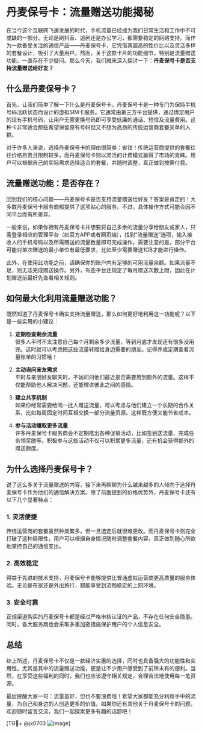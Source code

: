 # 丹麦保号卡：流量赠送功能揭秘

在当今这个互联网飞速发展的时代，手机流量已经成为我们日常生活和工作中不可或缺的一部分。无论是刷抖音、追剧还是办公学习，都需要稳定的网络支持。而作为一款备受关注的通信产品——丹麦保号卡，它凭借其超高的性价比以及灵活多样的套餐设计，吸引了大量用户。然而，关于这款卡片的功能细节，特别是流量赠送功能，一直存在不少疑问。那么今天，我们就来深入探讨一下：**丹麦保号卡是否支持流量赠送给好友？**

## 什么是丹麦保号卡？

首先，让我们简单了解一下什么是丹麦保号卡。丹麦保号卡是一种专门为保持手机号码活跃状态而设计的虚拟SIM卡服务。它通常由第三方平台提供，通过绑定用户的现有手机号码，让用户无需更换号码即可享受低廉的通话、短信及流量费用。这种卡非常适合那些希望保留原有号码但又不想为高昂的传统运营商套餐买单的人群。

对于许多人来说，选择丹麦保号卡的理由很简单：省钱！传统运营商提供的套餐往往价格昂贵且限制较多，而丹麦保号卡则以灵活的计费模式赢得了市场的青睐。用户可以根据自己的实际需求选择适合的套餐，并随时调整，真正做到按需付费。

## 流量赠送功能：是否存在？

回到我们的核心问题——丹麦保号卡是否支持流量赠送给好友？答案是肯定的！大多数丹麦保号卡服务商都提供了这项贴心的服务。不过，具体操作方式可能会因不同平台而有所差异。

一般来说，如果你拥有丹麦保号卡并想要将自己多余的流量分享给朋友或家人，只需登录相应的管理平台（如官方APP或者网页端），找到“流量赠送”选项，输入接收人的手机号码以及所需赠送的流量数量即可完成操作。需要注意的是，部分平台可能对单次赠送的最小单位有最低要求，比如至少需要赠送1GB才能进行操作。

此外，在使用此功能之前，请确保你的账户内有足够的可用流量余额。如果流量不足，则无法完成赠送操作。另外，有些平台还规定了每月赠送次数上限，因此在计划赠送前最好先查看相关规则。

## 如何最大化利用流量赠送功能？

既然知道了丹麦保号卡确实支持流量赠送，那么如何更好地利用这一功能呢？以下是一些实用的小建议：

1. **定期检查剩余流量**  
   很多人平时不太注意自己每个月剩余多少流量，等到月底才发现还有很多没用完。这时就可以考虑把这些流量转赠给身边需要的朋友。记得养成定期查看流量账单的习惯哦！

2. **主动询问亲友需求**  
   平时与亲朋好友聊天时，不妨问问他们最近是否需要用到额外的流量。这样不仅能帮助他人解决问题，还能增进彼此之间的感情。

3. **建立共享机制**  
   如果你经常需要给同一批人赠送流量，可以考虑与他们建立一个长期的合作关系，比如每周固定时间互相交换一部分流量资源。这样既方便又能节省成本。

4. **参与活动赚取更多流量**  
   许多丹麦保号卡服务商会不定期推出各种促销活动，比如签到送流量、完成任务领奖励等。积极参与这些活动不仅可以积累更多流量，还有机会获得额外的赠送额度。

## 为什么选择丹麦保号卡？

说了这么多关于流量赠送的内容，接下来再聊聊为什么越来越多的人倾向于选择丹麦保号卡作为他们的通信解决方案。除了前面提到的价格优势外，丹麦保号卡还有以下几个显著特点：

### 1. 灵活便捷
传统运营商的套餐虽然种类繁多，但一旦选定后就很难更改。而丹麦保号卡则完全打破了这种局限性，用户可以根据自身情况随时调整套餐内容，真正做到随心所欲地掌控自己的通信支出。

### 2. 高效稳定
得益于先进的技术支持，丹麦保号卡能够提供比普通虚拟运营商更高质量的服务体验。无论是在家还是外出旅行，都能享受到流畅稳定的上网环境。

### 3. 安全可靠
正规渠道购买的丹麦保号卡都是经过严格审核认证的产品，不存在任何安全隐患。同时，各大服务商也会采取多重加密措施保护用户的个人信息安全。

## 总结

综上所述，丹麦保号卡不仅是一款经济实惠的选择，同时也具备强大的功能性和实用性。尤其是其中的流量赠送功能，更是让不少用户感受到了前所未有的便利。当然，在享受这些福利的同时，我们也应该遵守相关规定，合理合法地使用每一笔资源。

最后提醒大家一句：流量虽好，但也不要浪费哦！希望大家都能充分利用手中的流量，为自己和身边的人创造更多的价值。如果你还有其他关于丹麦保号卡的问题，欢迎随时留言交流，我们一起探索更多有趣的话题吧！

[TG💪+ @jx0703 ![Image](https://github.com/user-attachments/assets/dbca1d08-cadb-493c-b0ec-ad6f7a83f270)]